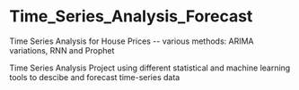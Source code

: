 # Time_Series_Analysis_Forecast
Time Series Analysis for House Prices -- various methods: ARIMA variations, RNN and Prophet

Time Series Analysis Project using different statistical and machine learning tools to descibe and forecast time-series data
